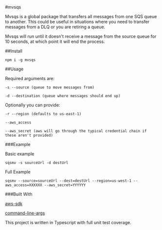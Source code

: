 #mvsqs

Mvsqs is a global package that transfers all messages from one SQS queue to another. 
This could be useful in situations where you need to transfer messages from a DLQ or you are retiring a queue.

Mvsqs will run until it doesn't receive a message from the source queue for 10 seconds, at which point it will end the process.

##Install

    npm i -g mvsqs
    
##Usage

Required arguments are:
 
    -s --source (queue to move messages from)

    -d --destination (queue where messages should end up)

Optionally you can provide:

    -r --region (defaults to us-east-1)

    --aws_access 

    --aws_secret (aws will go through the typical credential chain if these aren't provided)
    
###Example

Basic example

    sqsmv -s sourceUrl -d destUrl
    

Full Example

    sqsmv --source=sourceUrl --dest=destUrl --region=us-west-1 --aws_access=XXXXXX --aws_secret=YYYYYY
    
    
###Built With

[aws-sdk](https://www.npmjs.com/package/aws-sdk)

[command-line-args](https://www.npmjs.com/package/command-line-args)

This project is written in Typescript with full unit test coverage.

 

